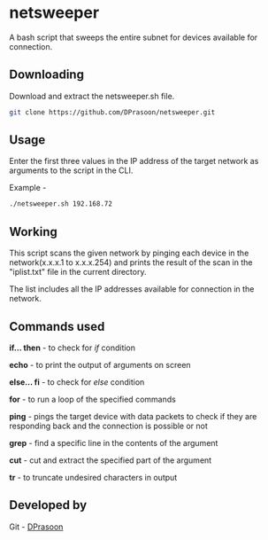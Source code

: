 # netsweeper

A bash script that sweeps the entire subnet for devices available for connection.

## Downloading

Download and extract the netsweeper.sh file.

```bash
git clone https://github.com/DPrasoon/netsweeper.git
```

## Usage

Enter the first three values in the IP address of the target network as arguments to the script in the CLI.

Example -
```bash
./netsweeper.sh 192.168.72
```

## Working

This script scans the given network by pinging each device in the network(x.x.x.1 to x.x.x.254) and prints the result of the scan in the "iplist.txt" file in the current directory.

The list includes all the IP addresses available for connection in the network.

## Commands used

**if... then** - to check for *if* condition

**echo** - to print the output of arguments on screen

**else... fi** - to check for *else* condition

**for** - to run a loop of the specified commands

**ping** - pings the target device with data packets to check if they are responding back and the connection is possible or not

**grep** - find a specific line in the contents of the argument

**cut** - cut and extract the specified part of the argument

**tr** - to truncate undesired characters in output

## Developed by
Git - [DPrasoon](https://github.com/DPrasoon)
